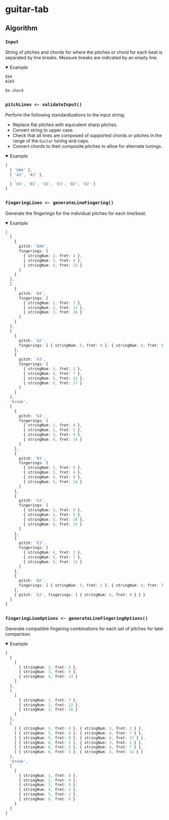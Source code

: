 # guitar-tab

## Algorithm

### `Input`

String of pitches and chords for where the pitches or chord for each beat is separated by line breaks. Measure breaks are indicated by an empty line.

<details open style="margin-bottom: 2em;">
<summary>Example</summary>

```typescript
Eb4
A2A3

Em chord
```

</details>

### `pitchLines <- validateInput()`

Perform the following standardizations to the input string:

- Replace flat pitches with equivalent sharp pitches.
- Convert string to upper case.
- Check that all lines are composed of supported chords or pitches in the range
  of the `Guitar` tuning and capo.
- Convert chords to their composite pitches to allow for alternate tunings.

<details open style="margin-bottom: 2em;">
<summary>Example</summary>

```typescript
[
  [ 'D#4' ],
  [ 'A2', 'A3' ],
  '',
  [ 'E4', 'B3', 'G3', 'E3', 'B2', 'E2' ]
]
```

</details>

### `fingeringLines <- generateLineFingering()`

Generate the fingerings for the individual pitches for each line/beat.

<details open style="margin-bottom: 2em;">
<summary>Example</summary>

```typescript
[
  [
    {
      pitch: 'D#4',
      fingerings: [
        { stringNum: 2, fret: 4 },
        { stringNum: 3, fret: 8 },
        { stringNum: 4, fret: 13 }
      ]
    }
  ],
  [
    {
      pitch: 'B4',
      fingerings: [
        { stringNum: 1, fret: 7 },
        { stringNum: 2, fret: 12 },
        { stringNum: 3, fret: 16 }
      ]
    }
  ],
  [
    {
      pitch: 'A2',
      fingerings: [ { stringNum: 5, fret: 0 }, { stringNum: 6, fret: 5 } ]
    },
    {
      pitch: 'A3',
      fingerings: [
        { stringNum: 3, fret: 2 },
        { stringNum: 4, fret: 7 },
        { stringNum: 5, fret: 12 },
        { stringNum: 6, fret: 17 }
      ]
    }
  ],
  'break',
  [
    {
      pitch: 'E4',
      fingerings: [
        { stringNum: 1, fret: 0 },
        { stringNum: 2, fret: 5 },
        { stringNum: 3, fret: 9 },
        { stringNum: 4, fret: 14 }
      ]
    },
    {
      pitch: 'B3',
      fingerings: [
        { stringNum: 2, fret: 0 },
        { stringNum: 3, fret: 4 },
        { stringNum: 4, fret: 9 },
        { stringNum: 5, fret: 14 }
      ]
    },
    {
      pitch: 'G3',
      fingerings: [
        { stringNum: 3, fret: 0 },
        { stringNum: 4, fret: 5 },
        { stringNum: 5, fret: 10 },
        { stringNum: 6, fret: 15 }
      ]
    },
    {
      pitch: 'E3',
      fingerings: [
        { stringNum: 4, fret: 2 },
        { stringNum: 5, fret: 7 },
        { stringNum: 6, fret: 12 }
      ]
    },
    {
      pitch: 'B2',
      fingerings: [ { stringNum: 5, fret: 2 }, { stringNum: 6, fret: 7 } ]
    },
    { pitch: 'E2', fingerings: [ { stringNum: 6, fret: 0 } ] }   
  ]
]
```

</details>

### `fingeringLineOptions <- generateLineFingeringOptions()`

Generate compatible fingering combinations for each set of pitches for later comparison.

<details open style="margin-bottom: 2em;">
<summary>Example</summary>

```typescript
[
  [
    [
      { stringNum: 2, fret: 4 },
      { stringNum: 3, fret: 8 },
      { stringNum: 4, fret: 13 }
    ]
  ],
  [
    [
      { stringNum: 1, fret: 7 },
      { stringNum: 2, fret: 12 },
      { stringNum: 3, fret: 16 }
    ]
  ],
  [
    [ { stringNum: 5, fret: 0 }, { stringNum: 3, fret: 2 } ],    
    [ { stringNum: 5, fret: 0 }, { stringNum: 4, fret: 7 } ],    
    [ { stringNum: 5, fret: 0 }, { stringNum: 6, fret: 17 } ],   
    [ { stringNum: 6, fret: 5 }, { stringNum: 3, fret: 2 } ],    
    [ { stringNum: 6, fret: 5 }, { stringNum: 4, fret: 7 } ],    
    [ { stringNum: 6, fret: 5 }, { stringNum: 5, fret: 12 } ]    
  ],
  'break',
  [
    [
      { stringNum: 1, fret: 0 },
      { stringNum: 2, fret: 0 },
      { stringNum: 3, fret: 0 },
      { stringNum: 4, fret: 2 },
      { stringNum: 5, fret: 2 },
      { stringNum: 6, fret: 0 }
    ]
  ]
]
```

</details>